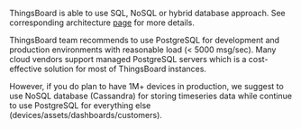 ThingsBoard is able to use SQL, NoSQL or hybrid database approach. 
See corresponding architecture [page](/docs/reference/#sql-vs-nosql-vs-hybrid-database-approach) for more details. 

ThingsBoard team recommends to use PostgreSQL for development and production environments with reasonable load (< 5000 msg/sec).
Many cloud vendors support managed PostgreSQL servers which is a cost-effective solution for most of ThingsBoard instances.

However, if you do plan to have 1M+ devices in production, we suggest to use NoSQL database (Cassandra) for storing timeseries data 
while continue to use PostgreSQL for everything else (devices/assets/dashboards/customers).  
 
